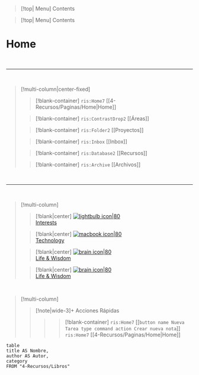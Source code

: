 
> [!top| Menu]
> Contents

> [!top| Menu]
> Contents


# **Home**

<br>

---
<br>

> [!multi-column|center-fixed]
>
>> [!blank-container]
>> `ris:Home7` [[4-Recursos/Paginas/Home|Home]]
>
>> [!blank-container]
>> `ris:ContrastDrop2` [[Áreas]]
>
>> [!blank-container]
>> `ris:Folder2` [[Proyectos]]
>
>> [!blank-container]
>> `ris:Inbox` [[Inbox]]
>
>> [!blank-container]
>> `ris:Database2` [[Recursos]]
>
>> [!blank-container]
>> `ris:Archive` [[Archivos]]

<br>

---

<br>

> [!multi-column]
>
>> [!blank|center]
>> [![lightbulb icon|80](https://img.icons8.com/ios/100/FFFFFF/light-on.png) <br/> Interests](target%20note.md)
>
>>[!blank|center]
>> [![macbook icon|80](https://img.icons8.com/ios/250/FFFFFF/macbook.png) <br/> Technology](target%20note.md)
>
>> [!blank|center]
>> [![brain icon|80](https://img.icons8.com/ios/250/FFFFFF/brain.png) <br/> Life & Wisdom](target%20note.md)
>
>> [!blank|center]
>> [![brain icon|80](https://img.icons8.com/ios/250/FFFFFF/brain.png) <br/> Life & Wisdom](target%20note.md)





<br>




> [!multi-column]
>
>> [!note|wide-3]+ Acciones Rápidas
>> >> [!blank-container]
>> `ris:Home7` [[```button name Nueva Tarea type command action Crear nueva nota```]]
>> `ris:Home7` [[4-Recursos/Paginas/Home|Home]]




```dataview
table
title AS Nombre,
author AS Autor,
category
FROM "4-Recursos/Libros"
```


















